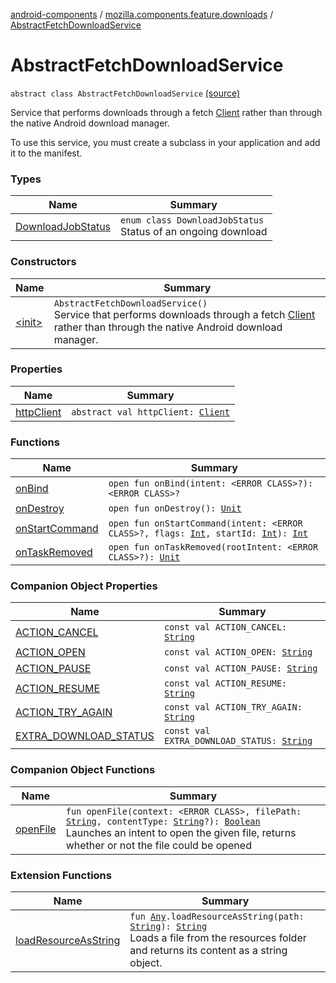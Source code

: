 [android-components](../../index.md) / [mozilla.components.feature.downloads](../index.md) / [AbstractFetchDownloadService](./index.md)

# AbstractFetchDownloadService

`abstract class AbstractFetchDownloadService` [(source)](https://github.com/mozilla-mobile/android-components/blob/master/components/feature/downloads/src/main/java/mozilla/components/feature/downloads/AbstractFetchDownloadService.kt#L63)

Service that performs downloads through a fetch [Client](../../mozilla.components.concept.fetch/-client/index.md) rather than through the native
Android download manager.

To use this service, you must create a subclass in your application and add it to the manifest.

### Types

| Name | Summary |
|---|---|
| [DownloadJobStatus](-download-job-status/index.md) | `enum class DownloadJobStatus`<br>Status of an ongoing download |

### Constructors

| Name | Summary |
|---|---|
| [&lt;init&gt;](-init-.md) | `AbstractFetchDownloadService()`<br>Service that performs downloads through a fetch [Client](../../mozilla.components.concept.fetch/-client/index.md) rather than through the native Android download manager. |

### Properties

| Name | Summary |
|---|---|
| [httpClient](http-client.md) | `abstract val httpClient: `[`Client`](../../mozilla.components.concept.fetch/-client/index.md) |

### Functions

| Name | Summary |
|---|---|
| [onBind](on-bind.md) | `open fun onBind(intent: <ERROR CLASS>?): <ERROR CLASS>?` |
| [onDestroy](on-destroy.md) | `open fun onDestroy(): `[`Unit`](https://kotlinlang.org/api/latest/jvm/stdlib/kotlin/-unit/index.html) |
| [onStartCommand](on-start-command.md) | `open fun onStartCommand(intent: <ERROR CLASS>?, flags: `[`Int`](https://kotlinlang.org/api/latest/jvm/stdlib/kotlin/-int/index.html)`, startId: `[`Int`](https://kotlinlang.org/api/latest/jvm/stdlib/kotlin/-int/index.html)`): `[`Int`](https://kotlinlang.org/api/latest/jvm/stdlib/kotlin/-int/index.html) |
| [onTaskRemoved](on-task-removed.md) | `open fun onTaskRemoved(rootIntent: <ERROR CLASS>?): `[`Unit`](https://kotlinlang.org/api/latest/jvm/stdlib/kotlin/-unit/index.html) |

### Companion Object Properties

| Name | Summary |
|---|---|
| [ACTION_CANCEL](-a-c-t-i-o-n_-c-a-n-c-e-l.md) | `const val ACTION_CANCEL: `[`String`](https://kotlinlang.org/api/latest/jvm/stdlib/kotlin/-string/index.html) |
| [ACTION_OPEN](-a-c-t-i-o-n_-o-p-e-n.md) | `const val ACTION_OPEN: `[`String`](https://kotlinlang.org/api/latest/jvm/stdlib/kotlin/-string/index.html) |
| [ACTION_PAUSE](-a-c-t-i-o-n_-p-a-u-s-e.md) | `const val ACTION_PAUSE: `[`String`](https://kotlinlang.org/api/latest/jvm/stdlib/kotlin/-string/index.html) |
| [ACTION_RESUME](-a-c-t-i-o-n_-r-e-s-u-m-e.md) | `const val ACTION_RESUME: `[`String`](https://kotlinlang.org/api/latest/jvm/stdlib/kotlin/-string/index.html) |
| [ACTION_TRY_AGAIN](-a-c-t-i-o-n_-t-r-y_-a-g-a-i-n.md) | `const val ACTION_TRY_AGAIN: `[`String`](https://kotlinlang.org/api/latest/jvm/stdlib/kotlin/-string/index.html) |
| [EXTRA_DOWNLOAD_STATUS](-e-x-t-r-a_-d-o-w-n-l-o-a-d_-s-t-a-t-u-s.md) | `const val EXTRA_DOWNLOAD_STATUS: `[`String`](https://kotlinlang.org/api/latest/jvm/stdlib/kotlin/-string/index.html) |

### Companion Object Functions

| Name | Summary |
|---|---|
| [openFile](open-file.md) | `fun openFile(context: <ERROR CLASS>, filePath: `[`String`](https://kotlinlang.org/api/latest/jvm/stdlib/kotlin/-string/index.html)`, contentType: `[`String`](https://kotlinlang.org/api/latest/jvm/stdlib/kotlin/-string/index.html)`?): `[`Boolean`](https://kotlinlang.org/api/latest/jvm/stdlib/kotlin/-boolean/index.html)<br>Launches an intent to open the given file, returns whether or not the file could be opened |

### Extension Functions

| Name | Summary |
|---|---|
| [loadResourceAsString](../../mozilla.components.support.test.file/kotlin.-any/load-resource-as-string.md) | `fun `[`Any`](https://kotlinlang.org/api/latest/jvm/stdlib/kotlin/-any/index.html)`.loadResourceAsString(path: `[`String`](https://kotlinlang.org/api/latest/jvm/stdlib/kotlin/-string/index.html)`): `[`String`](https://kotlinlang.org/api/latest/jvm/stdlib/kotlin/-string/index.html)<br>Loads a file from the resources folder and returns its content as a string object. |
